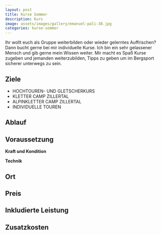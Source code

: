 ```yaml
---
layout: post
title: Kurse Sommer
description: Kurs
image: assets/images/gallery/emanuel-pali-38.jpg
categories: kurse-sommer
---
```


Ihr wollt euch als Gruppe weiterbilden oder wieder gelerntes Auffrischen? Dann bucht gerne bei mir individuelle Kurse. Ich bin ein sehr gelassener Mensch und gib gerne mein Wissen weiter. Mir macht es Spaß Kurse zugeben und jemanden weiterzubilden, Tipps zu geben um im Bergsport sicherer unterwegs zu sein.

## Ziele
- HOCHTOUREN- UND GLETSCHERKURS
- KLETTER CAMP ZILLERTAL
- ALPINKLETTER CAMP ZILLERTAL
- INDIVIDUELLE TOUREN

## Ablauf

## Voraussetzung

**Kraft und Kondition**

**Technik**

## Ort

## Preis

## Inkludierte Leistung

## Zusatzkosten